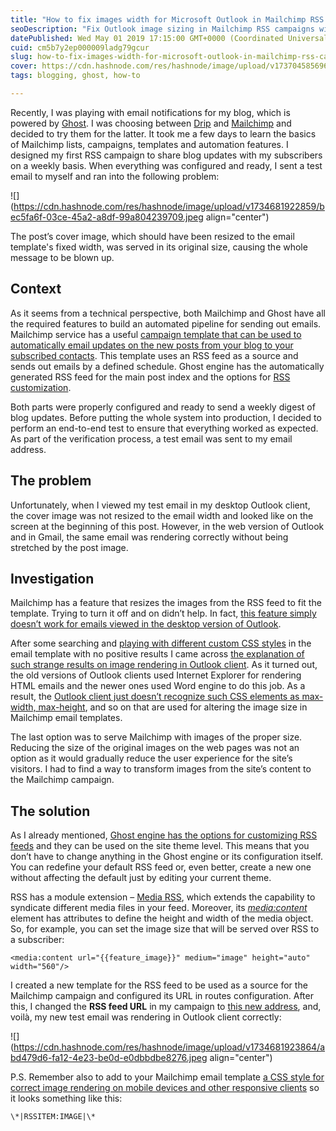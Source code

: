 ```yaml
---
title: "How to fix images width for Microsoft Outlook in Mailchimp RSS campaigns sourced from Ghost"
seoDescription: "Fix Outlook image sizing in Mailchimp RSS campaigns with Ghost by customizing RSS feeds and using Media RSS for proper image dimensions"
datePublished: Wed May 01 2019 17:15:00 GMT+0000 (Coordinated Universal Time)
cuid: cm5b7y2ep000009ladg79gcur
slug: how-to-fix-images-width-for-microsoft-outlook-in-mailchimp-rss-campaigns-sourced-from-ghost
cover: https://cdn.hashnode.com/res/hashnode/image/upload/v1737045856961/2b659d19-a4c0-495f-928d-d69c70fe3cf8.png
tags: blogging, ghost, how-to

---
```


Recently, I was playing with email notifications for my blog, which is powered by [Ghost](https://ghost.org/). I was choosing between [Drip](https://www.drip.com/) and [Mailchimp](https://mailchimp.com/) and decided to try them for the latter. It took me a few days to learn the basics of Mailchimp lists, campaigns, templates and automation features. I designed my first RSS campaign to share blog updates with my subscribers on a weekly basis. When everything was configured and ready, I sent a test email to myself and ran into the following problem:

![](https://cdn.hashnode.com/res/hashnode/image/upload/v1734681922859/bec5fa6f-03ce-45a2-a8df-99a804239709.jpeg align="center")

The post’s cover image, which should have been resized to the email template's fixed width, was served in its original size, causing the whole message to be blown up.

## Context

As it seems from a technical perspective, both Mailchimp and Ghost have all the required features to build an automated pipeline for sending out emails. Mailchimp service has a useful [campaign template that can be used to automatically email updates on the new posts from your blog to your subscribed contacts](https://mailchimp.com/help/share-your-blog-posts-with-mailchimp/). This template uses an RSS feed as a source and sends out emails by a defined schedule. Ghost engine has the automatically generated RSS feed for the main post index and the options for [RSS customization](https://ghost.org/integrations/custom-rss/).

Both parts were properly configured and ready to send a weekly digest of blog updates. Before putting the whole system into production, I decided to perform an end-to-end test to ensure that everything worked as expected. As part of the verification process, a test email was sent to my email address.

## The problem

Unfortunately, when I viewed my test email in my desktop Outlook client, the cover image was not resized to the email width and looked like on the screen at the beginning of this post. However, in the web version of Outlook and in Gmail, the same email was rendering correctly without being stretched by the post image.

## Investigation

Mailchimp has a feature that resizes the images from the RSS feed to fit the template. Trying to turn it off and on didn’t help. In fact, [this feature simply doesn’t work for emails viewed in the desktop version of Outlook](https://mailchimp.com/help/troubleshooting-rss-in-campaigns/).

After some searching and [playing with different custom CSS styles](https://www.google.com/search?ei=T43IXIaNN-3KrgS3j4LwBg&q=resize+rss+images+to+mailchimp+template+width&oq=resize+rss+images+to+mailchimp+template+width&gs_l=psy-ab.3...9314.13989..14970...0.0..0.339.881.1j0j2j1......0....1j2..gws-wiz.......0i71.ge2lrVWHhx8) in the email template with no positive results I came across [the explanation of such strange results on image rendering in Outlook client](https://mailchimp.com/help/my-campaign-looks-bad-in-outlook/). As it turned out, the old versions of Outlook clients used Internet Explorer for rendering HTML emails and the newer ones used Word engine to do this job. As a result, the [Outlook client just doesn’t recognize such CSS elements as max-width, max-height](https://www.campaignmonitor.com/css/email-client/outlook-2007-16/), and so on that are used for altering the image size in Mailchimp email templates.

The last option was to serve Mailchimp with images of the proper size. Reducing the size of the original images on the web pages was not an option as it would gradually reduce the user experience for the site’s visitors. I had to find a way to transform images from the site’s content to the Mailchimp campaign.

## The solution

As I already mentioned, [Ghost engine has the options for customizing RSS feeds](https://docs.ghost.org/integrations/custom-rss/) and they can be used on the site theme level. This means that you don’t have to change anything in the Ghost engine or its configuration itself. You can redefine your default RSS feed or, even better, create a new one without affecting the default just by editing your current theme.

RSS has a module extension – [Media RSS](http://www.rssboard.org/media-rss), which extends the capability to syndicate different media files in your feed. Moreover, its [*media:content*](media:content) element has attributes to define the height and width of the media object. So, for example, you can set the image size that will be served over RSS to a subscriber:

`<media:content url="{{feature_image}}" medium="image" height="auto" width="560"/>`

I created a new template for the RSS feed to be used as a source for the Mailchimp campaign and configured its URL in routes configuration. After this, I changed the **RSS feed URL** in my campaign to [this new address](https://andrewmatveychuk.com/mailchimp/rss/), and, voilà, my new test email was rendering in Outlook client correctly:

![](https://cdn.hashnode.com/res/hashnode/image/upload/v1734681923864/abd479d6-fa12-4e23-be0d-e0dbbdbe8276.jpeg align="center")

P.S. Remember also to add to your Mailchimp email template [a CSS style for correct image rendering on mobile devices and other responsive clients](https://woorkup.com/fix-max-width-images-in-mailchimp-rss-to-email-campaign/) so it looks something like this:

`\*|RSSITEM:IMAGE|\*`